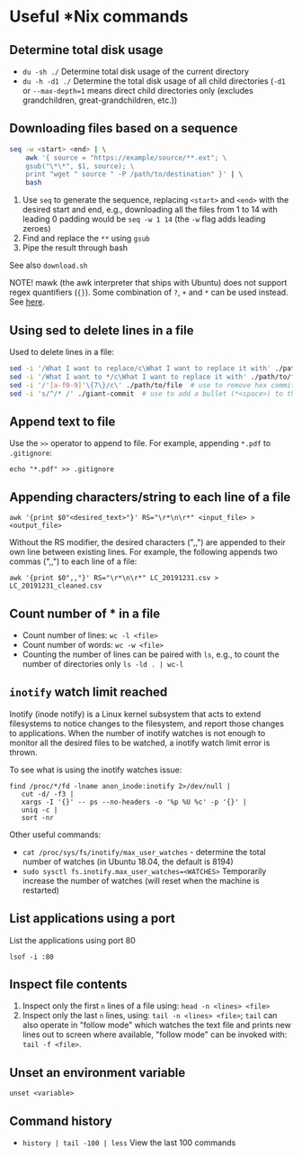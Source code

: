 # Useful \*Nix commands

## Determine total disk usage

- `du -sh ./` Determine total disk usage of the current directory
- `du -h -d1 ./` Determine the total disk usage of all child directories (`-d1` or `--max-depth=1` means direct child directories only (excludes grandchildren, great-grandchildren, etc.)) 


## Downloading files based on a sequence 

```sh
seq -w <start> <end> | \
    awk '{ source = "https://example/source/**.ext"; \
    gsub("\*\*", $1, source); \
    print "wget " source " -P /path/to/destination" }' | \
    bash
```

1. Use `seq` to generate the sequence, replacing `<start>` and `<end>` with the desired start and end, e.g.,
downloading all the files from 1 to 14 with leading 0 padding would be `seq -w 1 14` (the `-w` flag adds leading zeroes)
2. Find and replace the `**` using `gsub`
3. Pipe the result through bash

See also `download.sh`

NOTE! mawk (the awk interpreter that ships with Ubuntu) does not support regex quantifiers (`{}`). 
Some combination of `?`, `+` and `*` can be used instead. See [here](https://unix.stackexchange.com/questions/506119/how-to-specify-regex-quantifiers-with-mawk).


## Using sed to delete lines in a file

Used to delete lines in a file:

```sh
sed -i '/What I want to replace/c\What I want to replace it with' ./path/to/file
sed -i '/What I want to */c\What I want to replace it with' ./path/to/file  # wildcard character matching
sed -i '/'[a-f0-9]'\{7\}/c\' ./path/to/file  # use to remove hex commit numbers
sed -i 's/^/* /' ./giant-commit  # use to add a bullet (*<space>) to the beginning of each line
```

## Append text to file

Use the `>>` operator to append to file. For example, appending `*.pdf` to `.gitignore`: 

```
echo "*.pdf" >> .gitignore
```

## Appending characters/string to each line of a file

```
awk '{print $0"<desired_text>"}' RS="\r*\n\r*" <input_file> > <output_file>
```

Without the RS modifier, the desired characters (",,") are appended to their own line between existing lines.
For example, the following appends two commas (",,") to each line of a file:

```
awk '{print $0",,"}' RS="\r*\n\r*" LC_20191231.csv > LC_20191231_cleaned.csv
```


## Count number of * in a file

- Count number of lines: `wc -l <file>`
- Count number of words: `wc -w <file>`
- Counting the number of lines can be paired with `ls`, e.g., to count the number of directories only `ls -ld . | wc-l`

## `inotify` watch limit reached

Inotify (inode notify) is a Linux kernel subsystem that acts to extend filesystems to notice changes to the filesystem,
and report those changes to applications. When the number of inotify watches is not enough to monitor all the desired
files to be watched, a inotify watch limit error is thrown.

To see what is using the inotify watches issue:

```
find /proc/*/fd -lname anon_inode:inotify 2>/dev/null |
   cut -d/ -f3 |
   xargs -I '{}' -- ps --no-headers -o '%p %U %c' -p '{}' |
   uniq -c |
   sort -nr
```

Other useful commands:
- `cat /proc/sys/fs/inotify/max_user_watches` - determine the total number of watches (in Ubuntu 18.04, the default is 8194)
- `sudo sysctl fs.inotify.max_user_watches=<WATCHES>` Temporarily increase the number of watches (will reset when the
machine is restarted)



## List applications using a port

List the applications using port 80

`lsof -i :80`

## Inspect file contents

1. Inspect only the first `n` lines of a file using: `head -n <lines> <file>`
2. Inspect only the last `n` lines, using: `tail -n <lines> <file>`; `tail` can also operate in "follow mode" which 
watches the text file and prints new lines out to screen where available, "follow mode" can be invoked with:
`tail -f <file>`.

## Unset an environment variable

`unset <variable>`


## Command history
- `history | tail -100 | less` View the last 100 commands

